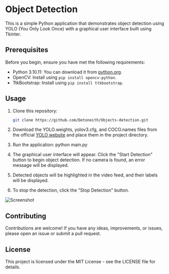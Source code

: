 # Object Detection

This is a simple Python application that demonstrates object detection using YOLO (You Only Look Once) with a graphical user interface built using Tkinter.

## Prerequisites

Before you begin, ensure you have met the following requirements:

- Python 3.10.11: You can download it from [python.org](https://www.python.org/downloads/).
- OpenCV: Install using `pip install opencv-python`.
- TtkBootstrap: Install using `pip install ttkbootstrap`.

## Usage

1. Clone this repository:

   ```bash
   git clone https://github.com/Detoneith/Objects-detection.git

2. Download the YOLO.weights, yolov3.cfg, and COCO.names files from the official [YOLO website](https://github.com/AlexeyAB/darknet) and place them in the project directory.

3. Run the application: python main.py

4. The graphical user interface will appear. Click the "Start Detection" button to begin object detection. If no camera is found, an error message will be displayed.

5. Detected objects will be highlighted in the video feed, and their labels will be displayed.

6. To stop the detection, click the "Stop Detection" button.

![Screenshot](screenshot/Capture.PNG)


## Contributing
Contributions are welcome! If you have any ideas, improvements, or issues, please open an issue or submit a pull request.

## License
This project is licensed under the MIT License - see the LICENSE file for details.
